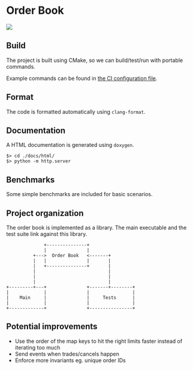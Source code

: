 # Order Book

![](https://github.com/dtoma/order-book/workflows/CI/badge.svg)

## Build

The project is built using CMake, so we can build/test/run with portable commands.

Example commands can be found in [the CI configuration file](.github/workflows/cpp.yml).

## Format

The code is formatted automatically using `clang-format`.

## Documentation

A HTML documentation is generated using `doxygen`.

```
$> cd ./docs/html/
$> python -m http.server
```

## Benchmarks

Some simple benchmarks are included for basic scenarios.

## Project organization

The order book is implemented as a library. The main executable and the test suite link against this library.

```
              +---------------+
              |               |
          +--->  Order Book   <-------+
          |   |               |       |
          |   +---------------+       |
          |                           |
          |                           |
          |                           |
+---------+---+               +-------+--------+
|             |               |                |
|    Main     |               |     Tests      |
|             |               |                |
+-------------+               +----------------+
```

## Potential improvements

- Use the order of the map keys to hit the right limits faster instead of iterating too much
- Send events when trades/cancels happen
- Enforce more invariants eg. unique order IDs